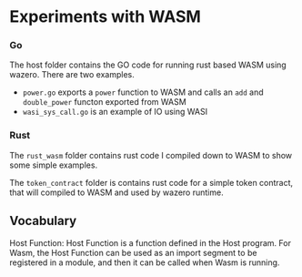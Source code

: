 # Experiments with WASM


### Go
The host folder contains the GO code for running rust based WASM using wazero.
There are two examples.
 - `power.go` exports a `power` function to WASM and
calls an `add` and `double_power` functon exported from WASM
 - `wasi_sys_call.go` is an example of IO using WASI


### Rust
The `rust_wasm` folder contains rust code I compiled down to WASM to show some
simple examples.

The `token_contract` folder is contains rust code for a simple token contract,
that will compiled to WASM and used by wazero runtime.

## Vocabulary

Host Function: Host Function is a function defined in the Host program. For
Wasm, the Host Function can be used as an import segment to be registered in a
module, and then it can be called when Wasm is running.